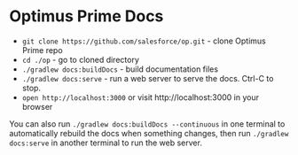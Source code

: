 # Optimus Prime Docs

- `git clone https://github.com/salesforce/op.git` - clone Optimus Prime repo
- `cd ./op` - go to cloned directory
- `./gradlew docs:buildDocs` - build documentation files
- `./gradlew docs:serve` - run a web server to serve the docs. Ctrl-C to stop.
- `open http://localhost:3000` or visit http://localhost:3000 in your browser

You can also run `./gradlew docs:buildDocs --continuous` in one terminal to automatically rebuild the docs when
something changes, then run `./gradlew docs:serve` in another terminal to run the web server.
